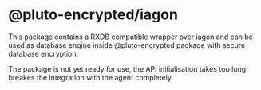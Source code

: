 # @pluto-encrypted/iagon
This package contains a RXDB compatible wrapper over iagon and can be used as database engine inside @pluto-encrypted package with secure database encryption.

The package is not yet ready for use, the API initialisation takes too long
breakes the integration with the agent completely.